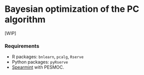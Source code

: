 # Bayesian optimization of the PC algorithm

[WIP]

### Requirements
- R packages: `bnlearn`, `pcalg`, `Rserve`
- Python packages: `pyRserve`
- [Spearmint](https://github.com/EduardoGarrido90/Spearmint) with PESMOC.

